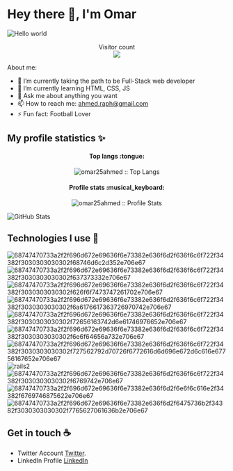 # Hey there :wave:, I'm Omar
<img src="https://user-images.githubusercontent.com/92755394/154822373-d8dcdcd6-b80b-46bd-a8dd-a34c84bd9bbb.png" alt="Hello world">
<p align="center"> 
  Visitor count<br>
  <img src="https://profile-counter.glitch.me/omar25ahmed/count.svg" />
</p>

About me:

- 🔭 I’m currently taking the path to be Full-Stack web developer
- 🌱 I’m currently learning HTML, CSS, JS
- 💬 Ask me about anything you want
- 📫 How to reach me: ahmed.raph@gmail.com
- ⚡ Fun fact: Football Lover

## My profile statistics :sparkles:

<h4 align="center">Top langs :tongue:</h4>

<p align="center"><img src="https://github-readme-stats.vercel.app/api/top-langs/?username=omar25ahmed&langs_count=10&theme=tokyonight&layout=compact" alt="omar25ahmed :: Top Langs" /></p>

<h4 align="center">Profile stats :musical_keyboard:</h4>

<p align="center"><img src="https://github-readme-stats.vercel.app/api?username=omar25ahmed&show_icons=true&theme=synthwave" alt="omar25ahmed :: Profile Stats" /></p>

![GitHub Stats](https://github-readme-stats.vercel.app/api?username=omar25ahmed&theme=radical)

## Technologies I use 💼

![68747470733a2f2f696d672e69636f6e73382e636f6d2f636f6c6f722f34382f3030303030302f68746d6c2d352e706e67](https://user-images.githubusercontent.com/78977308/146660063-a1522aa6-d8af-4587-967f-a53e59f3c3dd.png)
![68747470733a2f2f696d672e69636f6e73382e636f6d2f636f6c6f722f34382f3030303030302f637373332e706e67](https://user-images.githubusercontent.com/78977308/146660064-ac7a2c5c-4bd1-4ae0-b2cb-b83a0b5c88f3.png)
![68747470733a2f2f696d672e69636f6e73382e636f6d2f636f6c6f722f34382f3030303030302f626f6f7473747261702e706e67](https://user-images.githubusercontent.com/78977308/146660065-64346edf-424d-426e-b160-b1ec96827024.png)
![68747470733a2f2f696d672e69636f6e73382e636f6d2f636f6c6f722f34382f3030303030302f6a6176617363726970742e706e67](https://user-images.githubusercontent.com/78977308/146660059-b314c447-95b2-41b5-b4d5-5d2dd279baca.png)
![68747470733a2f2f696d672e69636f6e73382e636f6d2f636f6c6f722f34382f3030303030302f72656163742d6e61746976652e706e67](https://user-images.githubusercontent.com/78977308/146660043-47259220-cf52-4a6f-9e8c-c137999bf3aa.png)
![68747470733a2f2f696d672e69636f6e73382e636f6d2f636f6c6f722f34382f3030303030302f6e6f64656a732e706e67](https://user-images.githubusercontent.com/78977308/146660066-a1e79b77-d67f-4461-8c0b-bec3639d0ea5.png)
![68747470733a2f2f696d672e69636f6e73382e636f6d2f636f6c6f722f34382f3030303030302f727562792d70726f6772616d6d696e672d6c616e67756167652e706e67](https://user-images.githubusercontent.com/78977308/147789473-5c2d9c95-e2b5-4526-b319-01c787881a8f.png)
![rails2](https://user-images.githubusercontent.com/78977308/147789479-a3c58c59-37dc-455d-893d-96c2704ceeb4.png)
![68747470733a2f2f696d672e69636f6e73382e636f6d2f636f6c6f722f34382f3030303030302f6769742e706e67](https://user-images.githubusercontent.com/78977308/146660069-829c2c02-6e3f-4af4-87db-21afea039530.png)
![68747470733a2f2f696d672e69636f6e73382e636f6d2f6e6f6c616e2f34382f6769746875622e706e67](https://user-images.githubusercontent.com/78977308/147789370-3260b651-f544-484e-bdab-dca803f5331c.png)
![68747470733a2f2f696d672e69636f6e73382e636f6d2f6475736b2f34382f3030303030302f7765627061636b2e706e67](https://user-images.githubusercontent.com/78977308/147789432-4a4adfa0-3804-439b-bbae-5f63248ee740.png)
<br/>

## Get in touch :coffee:

- Twitter Account [Twitter](https://twitter.com/omar25ahmed).
- LinkedIn Profile [LinkedIn](https://www.linkedin.com/in/omar-ragheb-65434a202/)
